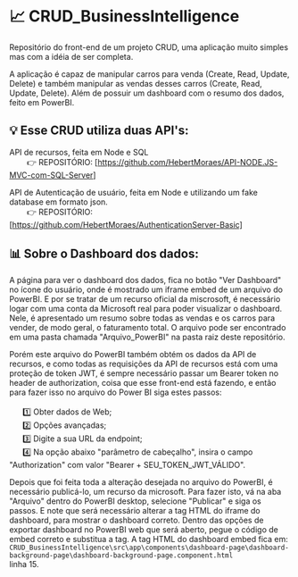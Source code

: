 # :chart_with_upwards_trend: CRUD_BusinessIntelligence
 
Repositório do front-end de um projeto CRUD, uma aplicação muito simples mas com a idéia de ser completa.

A aplicação é capaz de manipular carros para venda (Create, Read, Update, Delete) e também manipular as vendas desses carros (Create, Read, Update, Delete). Além de possuir um dashboard com o resumo dos dados, feito em PowerBI.

## :bulb: Esse CRUD utiliza duas API's:

API de recursos, feita em Node e SQL <br>
&nbsp; &nbsp; &nbsp; &nbsp; :point_right: REPOSITÓRIO: [https://github.com/HebertMoraes/API-NODE.JS-MVC-com-SQL-Server]

API de Autenticação de usuário, feita em Node e utilizando um fake database em formato json. <br>
&nbsp; &nbsp; &nbsp; &nbsp; :point_right: REPOSITÓRIO: [https://github.com/HebertMoraes/AuthenticationServer-Basic]
      
## :bar_chart: Sobre o Dashboard dos dados:

A página para ver o dashboard dos dados, fica no botão "Ver Dashboard" no ícone do usuário, onde é mostrado um iframe embed de um arquivo do PowerBI. E por se tratar de um recurso oficial da miscrosoft, é necessário logar com uma conta da Microsoft real para poder visualizar o dashboard. Nele, é apresentado um resumo sobre todas as vendas e os carros para vender, de modo geral, o faturamento total. O arquivo pode ser encontrado em uma pasta chamada "Arquivo_PowerBI" na pasta raiz deste repositório.

Porém este arquivo do PowerBI também obtém os dados da API de recursos, e como todas as requisições da API de recursos está com uma proteção de token JWT, é sempre necessário passar um Bearer token no header de authorization, coisa que esse front-end está fazendo, e então para fazer isso no arquivo do Power BI siga estes passos: <br> <br>
&nbsp; &nbsp; &nbsp; 1️⃣ Obter dados de Web; <br>
&nbsp; &nbsp; &nbsp; 2️⃣ Opções avançadas; <br>
&nbsp; &nbsp; &nbsp; 3️⃣ Digite a sua URL da endpoint; <br>
&nbsp; &nbsp; &nbsp; 4️⃣ Na opção abaixo "parâmetro de cabeçalho", insira o campo "Authorization" com valor "Bearer + SEU_TOKEN_JWT_VÁLIDO". <br>
  
Depois que foi feita toda a alteração desejada no arquivo do PowerBI, é necessário publicá-lo, um recurso da microsoft. Para fazer isto, vá na aba "Arquivo" dentro do PowerBI desktop, selecione "Publicar" e siga os passos. E note que será necessário alterar a tag HTML do iframe do dashboard, para mostrar o dashboard correto. Dentro das opções de exportar dashboard no PowerBI web que será aberto, pegue o código de embed correto e substitua a tag. A tag HTML do dashboard embed fica em: <br> 
`CRUD_BusinessIntelligence\src\app\components\dashboard-page\dashboard-background-page\dashboard-background-page.component.html` <br> 
linha 15.
